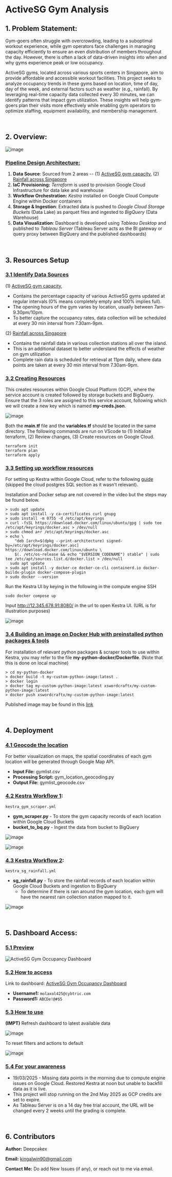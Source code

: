 # **ActiveSG Gym Analysis** 

## 1. **Problem Statement:**

Gym-goers often struggle with overcrowding, leading to a suboptimal workout experience, while gym operators face challenges in managing capacity efficiently to ensure an even distribution of members throughout the day. However, there is often a lack of data-driven insights into when and why gyms experience peak or low occupancy.

ActiveSG gyms, located across various sports centers in Singapore, aim to provide affordable and accessible workout facilities. This project seeks to analyze occupancy trends in these gyms based on location, time of day, day of the week, and external factors such as weather (e.g., rainfall). By leveraging real-time capacity data collected every 30 minutes, we can identify patterns that impact gym utilization. These insights will help gym-goers plan their visits more effectively while enabling gym operators to optimize staffing, equipment availability, and membership management.

&nbsp;
## 2. **Overview:**

![image](https://github.com/user-attachments/assets/21409939-30db-49f5-83d1-32317f3197d6)

### <ins>Pipeline Design Architecture:</ins>
1. **Data Source**: Sourced from 2 areas -- (1) [ActiveSG gym capacity](https://activesg.gov.sg/gym-capacity), (2) [Rainfall across Singapore](https://data.gov.sg/datasets/d_6580738cdd7db79374ed3152159fbd69/view)
2. **IaC Provisioning:** _Terraform_ is used to provision Google Cloud Infrastructure for data lake and warehouse
3. **Workflow Orchestration:** _Kestra_ installed on Google Cloud Compute Engine within Docker containers
4. **Storage & Ingestion**: Extracted data is pushed to _Google Cloud Storage Buckets_ (Data Lake) as parquet files and ingested to _BigQuery_ (Data Warehouse)
5. **Data Visualization**: Dashboard is developed using _Tableau Desktop_ and published to _Tableau Server_ (Tableau Server acts as the BI gateway or query proxy between BigQuery and the published dashboards)

&nbsp;
## 3. **Resources Setup**
### <ins>3.1 Identify Data Sources</ins>
(1) [ActiveSG gym capacity](https://activesg.gov.sg/gym-capacity), 
- Contains the percentage capacity of various ActiveSG gyms updated at regular intervals (0% means completely empty and 100% implies full).
- The opening hours of the gym varies by location, usually between 7am-9.30pm/10pm.
- To better capture the occupancy rates, data collection will be scheduled at every 30 min interval from 7.30am-9pm.


(2) [Rainfall across Singapore](https://data.gov.sg/datasets/d_6580738cdd7db79374ed3152159fbd69/view)
- Contains the rainfall data in various collection stations all over the island.
- This is an additional dataset to better understand the effects of weather on gym utilization
- Complete rain data is scheduled for retrieval at 11pm daily, where data points are taken at every 30 min interval from 7.30am-9pm.



### <ins>3.2 Creating Resources</ins>
This creates resources within Google Cloud Platform (GCP), where the service account is created followed by storage buckets and BigQuery. Ensure that the 3 roles are assigned to this service account, following which we will create a new key which is named **my-creds.json**.

![image](https://github.com/user-attachments/assets/c9ef31c7-ca5b-4898-bf00-ac15c0fc790c)

Both the **main.tf** file and the **variables.tf** should be located in the same directory. The following commands are run on VScode to (1) Initialize terraform, (2) Review changes, (3) Create resources on Google Cloud.

```
terraform init
terraform plan
terraform apply
```

### <ins>3.3 Setting up workflow resources</ins>
For setting up Kestra within Google Cloud, refer to the following [guide](https://www.youtube.com/watch?v=qwA7-hm7d2o) (skipped the cloud postgres SQL section as it wasn't relevant). 

Installation and Docker setup are not covered in the video but the steps may be found below. 
```
> sudo apt update
> sudo apt install -y ca-certificates curl gnupg
> sudo install -m 0755 -d /etc/apt/keyrings
> curl -fsSL https://download.docker.com/linux/ubuntu/gpg | sudo tee /etc/apt/keyrings/docker.asc > /dev/null
> sudo chmod a+r /etc/apt/keyrings/docker.asc
> echo \
    "deb [arch=$(dpkg --print-architecture) signed-by=/etc/apt/keyrings/docker.asc] https://download.docker.com/linux/ubuntu \
    $(. /etc/os-release && echo "$VERSION_CODENAME") stable" | sudo tee /etc/apt/sources.list.d/docker.list > /dev/null
  sudo apt update
> sudo apt install -y docker-ce docker-ce-cli containerd.io docker-buildx-plugin docker-compose-plugin
> sudo docker --version
```

Run the Kestra UI by keying in the following in the compute engine SSH
```
sudo docker compose up
```
Input http://12.345.678.91:8080/ in the url to open Kestra UI. (URL is for illustration purposes)

![image](https://github.com/user-attachments/assets/8e089b93-0440-4c82-b6ba-3c81c5201e0e)

### <ins>3.4 Building an image on Docker Hub with preinstalled python packages & tools</ins>
For installation of relevant python packages & scraper tools to use within Kestra, you may refer to the file **my-python-docker/Dockerfile**. (Note that this is done on local machine)
```
> cd my-python-docker
> docker build -t my-custom-python-image:latest .
> docker login
> docker tag my-custom-python-image:latest xswordcraftx/my-custom-python-image:latest
> docker push xswordcraftx/my-custom-python-image:latest
```
Published image may be found in this [link](https://hub.docker.com/r/xswordcraftx/my-custom-python-image) 

&nbsp;
## 4. **Deployment**
### <ins>4.1 Geocode the location</ins>
For better visualization on maps, the spatial coordinates of each gym location will be generated through Google Map API.

- **Input File:** gymlist.csv
- **Processing Script:** gym_location_geocoding.py
- **Output File:** gymlist_geocode.csv


### <ins>4.2 Kestra Workflow 1</ins>:
`kestra_gym_scraper.yml` 
- **gym_scraper.py** - To store the gym capacity records of each location within Google Cloud Buckets 
- **bucket_to_bq.py** - Ingest the data from bucket to BigQuery

![image](https://github.com/user-attachments/assets/d3811e75-36ed-46b1-b5cc-000231fc4092)

![image](https://github.com/user-attachments/assets/cd630eb0-4a6d-4cd8-a263-d32e6dc7f510)

### <ins>4.3 Kestra Workflow 2</ins>:
`kestra_sg_rainfall.yml`
- **sg_rainfall.py** - To store the rainfall records of each location within Google Cloud Buckets and ingestion to BigQuery
    - To determine if there is rain around the gym location, each gym will have the nearest rain collection station mapped to it.

![image](https://github.com/user-attachments/assets/945dd5d3-384d-4fe2-892e-a080e3813393)


&nbsp;
## 5. **Dashboard Access:**
### <ins>5.1 Preview</ins>
![ActiveSG Gym Occupancy Dashboard](https://github.com/user-attachments/assets/7551dc1f-2f47-4212-b2f2-f3f0a3656359)

### <ins>5.2 How to access</ins>
Link to dashboard: [ActiveSG Gym Occupancy Dashboard](https://prod-apnortheast-a.online.tableau.com/#/site/layip57138-64a805e118/views/sg_gym_capacity/ActiveSGGymOccupancyDashboard?:iid=1)
- **Username1:** `molaxol425@cybtric.com`
- **Password1:** `ABCDe!@#$5`

### <ins>5.3 How to use</ins>
**(IMPT)** Refresh dashboard to latest available data

![image](https://github.com/user-attachments/assets/7d7bde30-e1f8-4211-9deb-22d81d426138)

To reset filters and actions to default

![image](https://github.com/user-attachments/assets/53a8a631-c11d-4982-a777-2ccf7714ae8f)

### <ins>5.4 For your awareness</ins>
- 19/03/2025 - Missing data points in the morning due to compute engine issues on Google Cloud. Restored Kestra at noon but unable to backfill data as it is live.
- This project will stop running on the 2nd May 2025 as GCP credits are set to expire.
- As Tableau Server is on a 14 day free trial account, the URL will be changed every 2 weeks until the grading is complete.

&nbsp;
## 6. **Contributors**

**Author:** Deepcakex

**Email:** kingalwin90@gmail.com

**Contact Me:** Do add New Issues (if any), or reach out to me via email.
